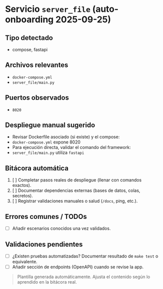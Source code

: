 # Servicio `server_file` (auto-onboarding 2025-09-25)

## Tipo detectado
- compose, fastapi

## Archivos relevantes
- `docker-compose.yml`
- `server_file/main.py`

## Puertos observados
- `8020`

## Despliegue manual sugerido
- Revisar Dockerfile asociado (si existe) y el compose: 
- `docker-compose.yml` expone 8020
- Para ejecución directa, validar el comando del framework: 
- `server_file/main.py` utiliza `fastapi`

## Bitácora automática
1. [ ] Completar pasos reales de despliegue (llenar con comandos exactos).
2. [ ] Documentar dependencias externas (bases de datos, colas, secretos).
3. [ ] Registrar validaciones manuales o salud (`/docs`, ping, etc.).

## Errores comunes / TODOs
- [ ] Añadir escenarios conocidos una vez validados.

## Validaciones pendientes
- [ ] ¿Existen pruebas automatizadas? Documentar resultado de `make test` o equivalente.
- [ ] Añadir sección de endpoints (OpenAPI) cuando se revise la app.

> Plantilla generada automáticamente. Ajusta el contenido según lo aprendido en la bitácora real.
